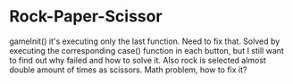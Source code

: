 # Rock-Paper-Scissor

gameInit() it's executing only the last function. Need to fix that.
Solved by executing the corresponding case() function in each button, but I still want to find out why failed and how to solve it.
Also rock is selected almost double amount of times as scissors. Math problem, how to fix it?
